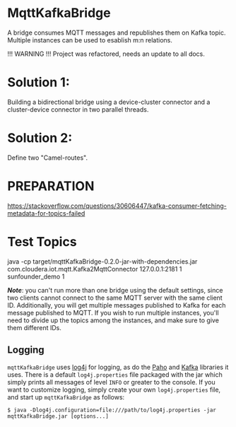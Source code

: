 # MqttKafkaBridge
A bridge consumes MQTT messages and republishes them on Kafka topic.
Multiple instances can be used to esablish m:n relations.



!!! WARNING !!! 
Project was refactored, needs an update to all docs.



# Solution 1:
Building a bidirectional bridge using a device-cluster connector and a cluster-device connector in two parallel threads.

# Solution 2: 
Define two "Camel-routes".

# PREPARATION
https://stackoverflow.com/questions/30606447/kafka-consumer-fetching-metadata-for-topics-failed

# Test Topics
java -cp target/mqttKafkaBridge-0.2.0-jar-with-dependencies.jar com.cloudera.iot.mqtt.Kafka2MqttConnector 127.0.0.1:2181 1 sunfounder_demo 1
 




***Note***: you can't run more than one bridge using the default settings, since two clients cannot connect to the same MQTT server with the same client ID. 
Additionally, you will get multiple messages published to Kafka for each message published to MQTT. If you wish to run multiple instances, you'll need to divide 
up the topics among the instances, and make sure to give them different IDs.

## Logging
`mqttKafkaBridge` uses [log4j](http://logging.apache.org/log4j/2.x/) for logging, as do the [Paho](http://www.eclipse.org/paho/) 
and [Kafka](http://kafka.apache.org/) libraries it uses. There is a default `log4j.properties` file packaged with the jar which 
simply prints all messages of level `INFO` or greater to the console. If you want to customize logging, simply create your 
own `log4j.properties` file, and start up `mqttKafkaBridge` as follows:

    $ java -Dlog4j.configuration=file:///path/to/log4j.properties -jar mqttKafkaBridge.jar [options...]

